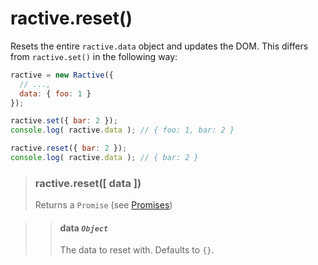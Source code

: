 # ractive.reset()


Resets the entire `ractive.data` object and updates the DOM. This differs from `ractive.set()` in the following way:

```js
ractive = new Ractive({
  // ...,
  data: { foo: 1 }
});

ractive.set({ bar: 2 });
console.log( ractive.data ); // { foo: 1, bar: 2 }

ractive.reset({ bar: 2 });
console.log( ractive.data ); // { bar: 2 }
```

> ### ractive.reset([ data ])
> Returns a `Promise` (see [Promises](Promises.md))

> > #### data *`Object`*
> > The data to reset with. Defaults to `{}`.
